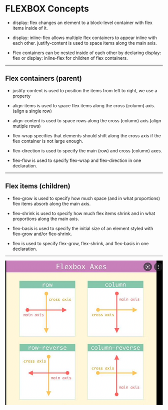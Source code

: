 # **FLEXBOX Concepts**



- display: flex changes an element to a block-level container with flex items inside of it.
  
- display: inline-flex allows multiple flex containers to appear inline with each other.
justify-content is used to space items along the main axis.

- Flex containers can be nested inside of each other by declaring display: flex or display: inline-flex for children of flex containers.

---

## Flex containers (parent)
- justify-content is used to position the items from left to right, we use a property
  
- align-items is used to space flex items along the cross (column) axis.(align a single row)
  
- align-content is used to space rows along the cross (column) axis.(align mutiple rows)
  
- flex-wrap specifies that elements should shift along the cross axis if the flex container is not large enough.
  
- flex-direction is used to specify the main (row) and cross (column) axes.
  
- flex-flow is used to specify flex-wrap and flex-direction in one declaration.
 
---
## Flex items (children)
- flex-grow is used to specify how much space (and in what proportions) flex items absorb along the main axis.
  
- flex-shrink is used to specify how much flex items shrink and in what proportions along the main axis.

- flex-basis is used to specify the initial size of an element styled with flex-grow and/or flex-shrink.
  
- flex is used to specify flex-grow, flex-shrink, and flex-basis in one declaration.

---
![Flexbox Axes](flexbox-axes.png)
  


